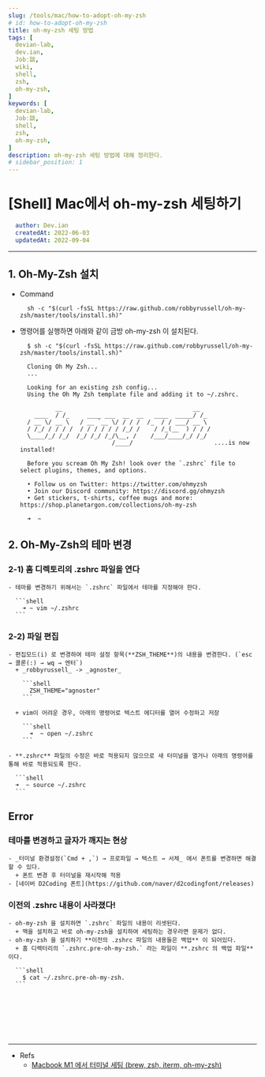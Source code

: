 ```yaml
---
slug: /tools/mac/how-to-adopt-oh-my-zsh
# id: how-to-adopt-oh-my-zsh
title: oh-my-zsh 세팅 방법
tags: [
  devian-lab, 
  dev.ian,
  Jobː談,
  wiki,
  shell,
  zsh,
  oh-my-zsh,
]
keywords: [
  devian-lab,
  Jobː談,
  shell,
  zsh,
  oh-my-zsh,
]
description: oh-my-zsh 세팅 방법에 대해 정리한다.
# sidebar_position: 1
---
```


<!--title -->
# [Shell] Mac에서 oh-my-zsh 세팅하기
<!--//title -->

<!-- 
```json
{
  "author": "Dev.ian",
  "createdAt": "2022-06-03",
  "updatedAt": "2022-09-04"
}
``` 
-->

```yaml
  author: Dev.ian
  createdAt: 2022-06-03
  updatedAt: 2022-09-04
```

---

## 1. Oh-My-Zsh 설치
    
  - Command

    ```shell
      sh -c "$(curl -fsSL https://raw.github.com/robbyrussell/oh-my-zsh/master/tools/install.sh)"
    ```
    
  - 명령어를 실행하면 아래와 같이 금방 oh-my-zsh 이 설치된다.
    
    ```shell
      $ sh -c "$(curl -fsSL https://raw.github.com/robbyrussell/oh-my-zsh/master/tools/install.sh)"
      
      Cloning Oh My Zsh...
      ...
      
      Looking for an existing zsh config...
      Using the Oh My Zsh template file and adding it to ~/.zshrc.
      
              __                                     __   
        ____  / /_     ____ ___  __  __   ____  _____/ /_  
      / __ \/ __ \   / __ `__ \/ / / /  /_  / / ___/ __ \ 
      / /_/ / / / /  / / / / / / /_/ /    / /_(__  ) / / / 
      \____/_/ /_/  /_/ /_/ /_/\__, /    /___/____/_/ /_/  
                              /____/                       ....is now installed!
      
      Before you scream Oh My Zsh! look over the `.zshrc` file to select plugins, themes, and options.
      
      • Follow us on Twitter: https://twitter.com/ohmyzsh
      • Join our Discord community: https://discord.gg/ohmyzsh
      • Get stickers, t-shirts, coffee mugs and more: https://shop.planetargon.com/collections/oh-my-zsh
      
      ➜  ~
    ```
    

## 2. Oh-My-Zsh의 테마 변경

  ### 2-1) 홈 디렉토리의 .zshrc 파일을 연다

    - 테마를 변경하기 위해서는 `.zshrc` 파일에서 테마를 지정해야 한다.
    
      ```shell
        ➜ ~ vim ~/.zshrc
      ```
    
  ### 2-2) 파일 편집 
  
    - 편집모드(i) 로 변경하여 테마 설정 항목(**ZSH_THEME**)의 내용을 변경한다. (`esc → 콜론(:) → wq → 엔터`)
      + _robbyrussell_ -> _agnoster_ 

        ```shell
          ZSH_THEME="agnoster" 
        ```
    
      + vim이 어려운 경우, 아래의 명령어로 텍스트 에디터를 열어 수정하고 저장
    
        ```shell
          ➜  ~ open ~/.zshrc
        ```
    
    - **.zshrc** 파일의 수정은 바로 적용되지 않으므로 새 터미널을 열거나 아래의 명령어를 통해 바로 적용되도록 한다.
      
      ```shell
      ➜  ~ source ~/.zshrc
      ```
    

## Error

  ### 테마를 변경하고 글자가 깨지는 현상

    - _터미널 환경설정(`Cmd + ,`) → 프로파일 → 텍스트 → 서체_ 에서 폰트를 변경하면 해결 할 수 있다.
      + 폰트 변경 후 터미널을 재시작해 적용
    - [네이버 D2Coding 폰트](https://github.com/naver/d2codingfont/releases)

  ### 이전의 .zshrc 내용이 사라졌다!

    - oh-my-zsh 을 설치하면 `.zshrc` 파일의 내용이 리셋된다.
      + 맥을 설치하고 바로 oh-my-zsh을 설치하여 세팅하는 경우라면 문제가 없다. 
    - oh-my-zsh 을 설치하기 **이전의 .zshrc 파일의 내용들은 백업** 이 되어있다.
      + 홈 디렉터리의 `.zshrc.pre-oh-my-zsh.` 라는 파일이 **.zshrc 의 백업 파일**이다.
        
      ```shell
        $ cat ~/.zshrc.pre-oh-my-zsh.
      ```
    

<br /><br /><br /><br /><br />

---
- Refs
  + [Macbook M1 에서 터미널 세팅 (brew, zsh, iterm, oh-my-zsh)](https://iot624.tistory.com/160)